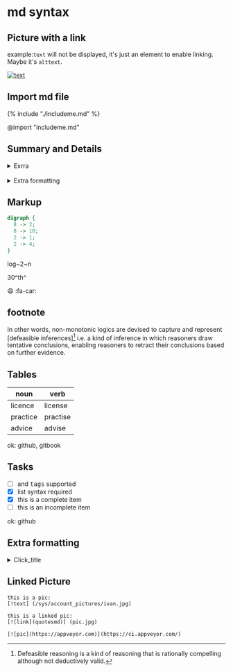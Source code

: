 # md syntax


## Picture with a link

example:`text` will not be displayed, it's just an element to enable linking. Maybe it's `alttext`.

[![text][pic]][link]

[link]: https://en.wikipedia.org/wiki/Lambda_cube
[pic]: https://upload.wikimedia.org/wikipedia/commons/1/19/Lambda_cube.png  "Tooltip"




## Import md file

<!-- git book file include -->
{% include "./includeme.md" %}

<!-- markdown-preview-enhanced: import file 1 -->
@import "includeme.md"

<!-- markdown-preview-enhanced: import file 2 -->
<!-- @import "includeme.md" -->


## Summary and Details


<details><summary>Exrra</summary><br>

text text

</details><br>



<details>
<summary>Extra formatting</summary>

details: tasks
- [ ] Content to hide
- [ ] Use <kbd>pre tags</kbd>

details: list with formatting
- Use <kbd>kdb tag</kbd>
- [ ] Use <kbd>pre tags</kbd>
- make an empty line around details and summary tags

</details>



## Markup


```dot
digraph {
  8 -> 2;
  8 -> 10;
  2 -> 1;
  2 -> 4;
}
```

log~2~n

30^th^

:smile:
:fa-car:

## footnote

In other words, non-monotonic logics are devised to capture and represent [defeasible inferences][^1] i.e. a kind of inference in which reasoners draw tentative conclusions, enabling reasoners to retract their conclusions based on further evidence.




## Tables

noun     | verb
---------|-------
licence  | license
practice | practise
advice   | advise

ok: github, gitbook

## Tasks
- [ ] and <kbd>tags</kbd> supported
- [x] list syntax required
- [x] this is a complete item
- [ ] this is an incomplete item

ok: github


## Extra formatting


<details>

<summary>Click_title</summary>

in details

</details>




## Linked Picture

```
this is a pic:
[!text] (/sys/account_pictures/ivan.jpg)

this is a linked pic:
[![link](quotesmd)] (pic.jpg)

[![pic](https://appveyor.com)](https://ci.appveyor.com/)
```



[^1]: Defeasible reasoning is a kind of reasoning that is rationally compelling although not deductively valid.
